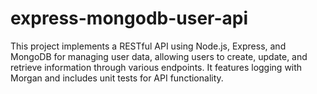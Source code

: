 # express-mongodb-user-api
This project implements a RESTful API using Node.js, Express, and MongoDB for managing user data, allowing users to create, update, and retrieve information through various endpoints. It features logging with Morgan and includes unit tests for API functionality. 
